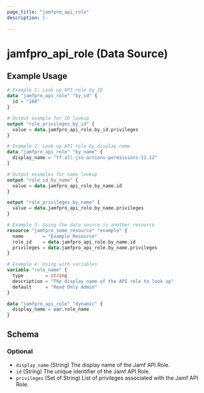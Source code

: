 ```yaml
---
page_title: "jamfpro_api_role"
description: |-
  
---
```


# jamfpro_api_role (Data Source)


## Example Usage
```terraform
# Example 1: Look up API role by ID
data "jamfpro_api_role" "by_id" {
  id = "168"
}

# Output example for ID lookup
output "role_privileges_by_id" {
  value = data.jamfpro_api_role.by_id.privileges
}

# Example 2: Look up API role by display name
data "jamfpro_api_role" "by_name" {
  display_name = "tf-all-jss-actions-permissions-11.12"
}

# Output examples for name lookup
output "role_id_by_name" {
  value = data.jamfpro_api_role.by_name.id
}

output "role_privileges_by_name" {
  value = data.jamfpro_api_role.by_name.privileges
}

# Example 3: Using the data source in another resource
resource "jamfpro_some_resource" "example" {
  name       = "Example Resource"
  role_id    = data.jamfpro_api_role.by_name.id
  privileges = data.jamfpro_api_role.by_name.privileges
}

# Example 4: Using with variables
variable "role_name" {
  type        = string
  description = "The display name of the API role to look up"
  default     = "Read Only Admin"
}

data "jamfpro_api_role" "dynamic" {
  display_name = var.role_name
}
```

<!-- schema generated by tfplugindocs -->
## Schema

### Optional

- `display_name` (String) The display name of the Jamf API Role.
- `id` (String) The unique identifier of the Jamf API Role.
- `privileges` (Set of String) List of privileges associated with the Jamf API Role.
